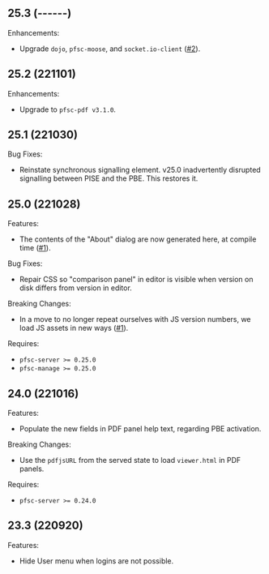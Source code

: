 ## 25.3 (------)

Enhancements:

* Upgrade `dojo`, `pfsc-moose`, and `socket.io-client`
  ([#2](https://github.com/proofscape/pfsc-ise/pull/2)).

## 25.2 (221101)

Enhancements:

* Upgrade to `pfsc-pdf v3.1.0`.

## 25.1 (221030)

Bug Fixes:

* Reinstate synchronous signalling element. v25.0 inadvertently disrupted
  signalling between PISE and the PBE. This restores it.

## 25.0 (221028)

Features:

* The contents of the "About" dialog are now generated here, at compile time
  ([#1](https://github.com/proofscape/pfsc-ise/pull/1)).

Bug Fixes:

* Repair CSS so "comparison panel" in editor is visible when version on disk
  differs from version in editor.

Breaking Changes:

* In a move to no longer repeat ourselves with JS version numbers, we load JS
  assets in new ways ([#1](https://github.com/proofscape/pfsc-ise/pull/1)).

Requires:

* `pfsc-server >= 0.25.0`
* `pfsc-manage >= 0.25.0`

## 24.0 (221016)

Features:

* Populate the new fields in PDF panel help text, regarding PBE activation.

Breaking Changes:

* Use the `pdfjsURL` from the served state to load `viewer.html` in PDF panels.

Requires:

* `pfsc-server >= 0.24.0`

## 23.3 (220920)

Features:

* Hide User menu when logins are not possible.
